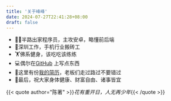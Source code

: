 ```yaml
---
title: '关于峰峰'
date: 2024-07-27T22:41:28+08:00
draft: false
---
```

- 🧑‍💻半路出家程序员，主攻安卓，略懂前后端
- 💼深圳工作，手机行业搬砖工
- 🏋️佛系健身，该吃吃该练练
- 💻偶尔在[GitHub](https://github.com/NielsLee) 上写点东西
- 📃这里有份[我的简历](../resume)，老板们走过路过不要错过
- 🥳最后，祝大家身体健康、财富自由、诸事皆宜

{{< quote author="陈著" >}}*花有重开日，人无再少年*{{< /quote >}}